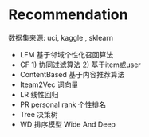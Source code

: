 #  Recommendation 
  数据集来源: uci, kaggle , sklearn
- LFM    基于邻域个性化召回算法
- CF      1) 协同过滤算法    2) 基于item或user
- ContentBased  基于内容推荐算法
- Iteam2Vec    词向量
- LR         线性回归
- PR  personal rank    个性排名
- Tree  决策树
- WD    排序模型     Wide And Deep


